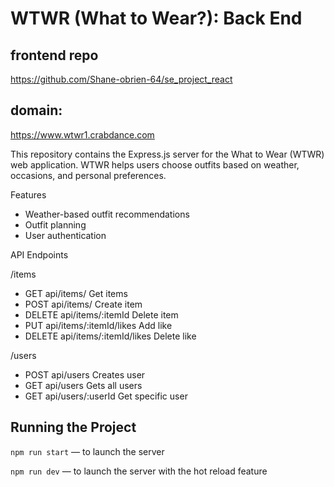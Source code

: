 # WTWR (What to Wear?): Back End

## frontend repo

https://github.com/Shane-obrien-64/se_project_react

## domain:

https://www.wtwr1.crabdance.com

This repository contains the Express.js server for the What to Wear (WTWR) web application. WTWR helps users choose outfits based on weather, occasions, and personal preferences.

Features

- Weather-based outfit recommendations
- Outfit planning
- User authentication

API Endpoints

/items

- GET api/items/ Get items
- POST api/items/ Create item
- DELETE api/items/:itemId Delete item
- PUT api/items/:itemId/likes Add like
- DELETE api/items/:itemId/likes Delete like

/users

- POST api/users Creates user
- GET api/users Gets all users
- GET api/users/:userId Get specific user

## Running the Project

`npm run start` — to launch the server

`npm run dev` — to launch the server with the hot reload feature
